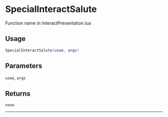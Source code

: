 # SpecialInteractSalute
Function name in InteractPresentation.lua
## Usage
```lua
SpecialInteractSalute(usee, args)
```
## Parameters
`usee`, `args`
## Returns
`none`

---
